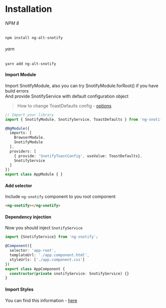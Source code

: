 # Installation

###### NPM 8
`npm install ng-alt-snotify`
###### yarn
`yarn add ng-alt-snotify`


#### Import Module
Import SnotifyModule, also you can try SnotifyModule.forRoot() if you have build errors  
And provide SnotifyService with default configuration object  
> How to change ToastDefaults config - [options](api/snotify.md#setdefaults)  

```typescript
// Import your library
import { SnotifyModule, SnotifyService, ToastDefaults } from 'ng-snotify';

@NgModule({
  imports: [
    BrowserModule,
    SnotifyModule
  ],
  providers: [
    { provide: 'SnotifyToastConfig', useValue: ToastDefaults},
    SnotifyService
  ]
})
export class AppModule { }
```

#### Add selector
Include `ng-snotify` component to you root component

```html
<ng-snotify></ng-snotify>
```
#### Dependency injection
Now you should inject `SnotifyService`

```typescript
import {SnotifyService} from 'ng-snotify';

@Component({
  selector: 'app-root',
  templateUrl: './app.component.html',
  styleUrls: ['./app.component.css']
})
export class AppComponent {
  constructor(private snotifyService: SnotifyService) {}
}

```


#### Import Styles

You can find this information - [here](essentials/styling.md)
